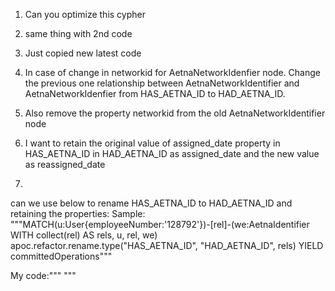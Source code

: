 1. Can you optimize this cypher
2. same thing with 2nd code
3. Just copied new latest code
4. In case of change in networkid for AetnaNetworkIdenfier node. Change the previous one relationship between AetnaNetworkIdentifier and AetnaNetworkIdenfier from HAS_AETNA_ID to HAD_AETNA_ID.

5. Also remove the property networkid from the old AetnaNetworkIdentifier node
6. I want to retain the original value of assigned_date property in HAS_AETNA_ID in HAD_AETNA_ID as assigned_date and the new value as reassigned_date

7.
can we use below to rename HAS_AETNA_ID to HAD_AETNA_ID and retaining the properties:
Sample: """MATCH(u:User{employeeNumber:'128792'})-[rel]-(we:AetnaIdentifier
WITH collect(rel) AS rels, u, rel, we)
apoc.refactor.rename.type("HAS_AETNA_ID", "HAD_AETNA_ID", rels)
YIELD committedOperations"""

My code:""" """
